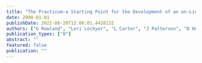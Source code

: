```yaml
---
title: "The Practicum-a Starting Point for the Development of an on-Line Learning Community of Physical and Health Education Professionals"
date: 2000-01-01
publishDate: 2021-08-20T12:06:01.442813Z
authors: ["G Rowland", "Lori Lockyer", "L Carter", "J Patterson", "D Hearne"]
publication_types: ["0"]
abstract: ""
featured: false
publication: ""
---
```


